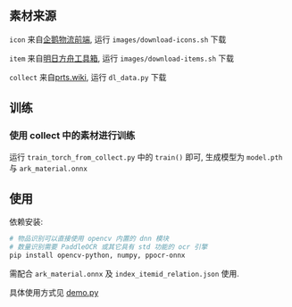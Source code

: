 ## 素材来源

`icon` 来自[企鹅物流前端](https://github.com/penguin-statistics/frontend-v2), 运行 `images/download-icons.sh` 下载

`item` 来自[明日方舟工具箱](https://github.com/arkntools/arknights-toolbox), 运行 `images/download-items.sh` 下载

`collect` 来自[prts.wiki](http://prts.wiki/w/%E9%81%93%E5%85%B7%E4%B8%80%E8%A7%88), 运行 `dl_data.py` 下载


## 训练

### 使用 collect 中的素材进行训练

运行 `train_torch_from_collect.py` 中的 `train()` 即可, 生成模型为 `model.pth` 与 `ark_material.onnx`

## 使用

依赖安装:

```bash
# 物品识别可以直接使用 opencv 内置的 dnn 模块
# 数量识别需要 PaddleOCR 或其它具有 std 功能的 ocr 引擎
pip install opencv-python, numpy, ppocr-onnx
```

需配合 `ark_material.onnx` 及 `index_itemid_relation.json` 使用.

具体使用方式见 [demo.py](./demo.py)
